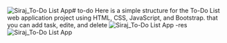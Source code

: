 ![Siraj_To-Do List App ](https://github.com/user-attachments/assets/94113ad9-5156-49cb-8b06-d076b5c8c444)# to-do
Here is a simple structure for the To-Do List web application project using HTML, CSS, JavaScript, and Bootstrap. that you can add task, edite, and delete 
![Siraj_To-Do List App -res](https://github.com/user-attachments/assets/b390a118-48f6-434e-ac18-35ff20944bc1)
![Siraj_To-Do List App ](https://github.com/user-attachments/assets/41a59efc-186d-4f3e-849d-758aae295b30)
